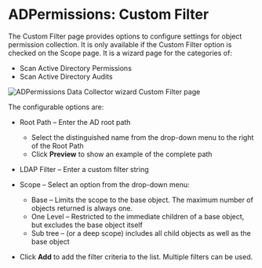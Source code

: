# ADPermissions: Custom Filter

The Custom Filter page provides options to configure settings for object permission collection. It is only available if the Custom Filter option is checked on the Scope page. It is a wizard page for the categories of:

- Scan Active Directory Permissions
- Scan Active Directory Audits

![ADPermissions Data Collector wizard Custom Filter page](/img/product_docs/accessanalyzer/enterpriseauditor/admin/datacollector/customfilter.webp)

The configurable options are:

- Root Path – Enter the AD root path

  - Select the distinguished name from the drop-down menu to the right of the Root Path
  - Click __Preview__ to show an example of the complete path
- LDAP Filter – Enter a custom filter string
- Scope – Select an option from the drop-down menu:

  - Base – Limits the scope to the base object. The maximum number of objects returned is always one.
  - One Level – Restricted to the immediate children of a base object, but excludes the base object itself
  - Sub tree – (or a deep scope) includes all child objects as well as the base object
- Click __Add__ to add the filter criteria to the list. Multiple filters can be used.
